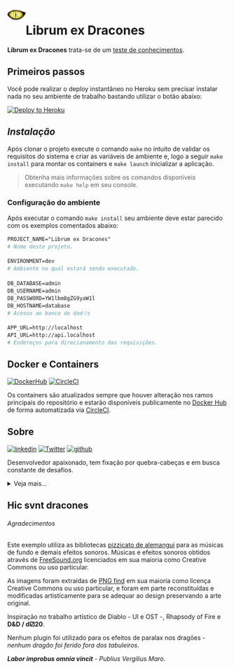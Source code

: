 <img align="left" src="https://github.com/jmurowaniecki/sicredi-librum-ex-dracones/blob/master/app/src/assets/image/dragoneye.png?raw=true" height="42px">

# Librum ex Dracones

**Librum ex Dracones** trata-se de um [teste de conhecimentos](https://github.com/WoopSicredi/jobs/issues/6).



## Primeiros passos

Você pode realizar o deploy instantâneo no Heroku sem precisar instalar nada no seu ambiente de trabalho bastando utilizar o botão abaixo:

[![Deploy to Heroku](https://www.herokucdn.com/deploy/button.svg)](https://heroku.com/deploy)



## _Instalação_

Após clonar o projeto execute o comando `make` no intuito de validar os requisitos do sistema e criar as variáveis de ambiente e, logo a seguir `make install` para montar os containers e `make launch` inicializar a aplicação.

> Obtenha mais informações sobre os comandos disponíveis executando `make help` em seu console.



### Configuração do ambiente

Após executar o comando `make install` seu ambiente deve estar parecido com os exemplos comentados abaixo:

```apache
PROJECT_NAME="Librum ex Dracones"
# Nome deste projeto.

ENVIRONMENT=dev
# Ambiente no qual estará sendo executado.

DB_DATABASE=admin
DB_USERNAME=admin
DB_PASSWORD=YW1lbm8gZG9yaW1l
DB_HOSTNAME=database
# Acesso ao banco de dad☉s

APP_URL=http://localhost
API_URL=http://api.localhost
# Endereços para direcionamento das requisições.
```



## Docker e Containers
[url-dockerhub]: https://hub.docker.com/repository/docker/lambdadeveloper/sicredi
[url-circleci ]: https://app.circleci.com/pipelines/github/jmurowaniecki/sicredi-librum-ex-dracones

[![DockerHub][ico-dockerhub]][url-dockerhub]
[![CircleCI][ico-circleci]][url-circleci]

Os containers são atualizados sempre que houver alteração nos ramos principais do repositório e estarão disponíveis publicamente no [Docker Hub][url-dockerhub] de forma automatizada via [CircleCI][url-circleci].



## Sobre
<!-- Makefile:about -->
[![linkedin ][ico-linkedin ]](https://www.linkedin.com/in/php-developer)
[![Twitter  ][ico-twitter  ]](https://twitter.com/0xD3C0D3)
[![github   ][ico-github   ]](https://github.com/jmurowaniecki)
<!-- Makefile:/about -->

Desenvolvedor apaixonado, tem fixação por quebra-cabeças e em busca constante de desafios.

<details>
  <summary>Veja mais...</summary>

  Fascinado por astronomia, física quântica, energia (e matéria) escura, inflação e destino entrópico do multiverso, alquimista e claro: coach de biohacking quântico, neuroprogramação, pseudocientista, astrólogo mentor de **η+1** desavisados.

  O author também é RPGista, guitarrista, artista marcial e atirador. Carrega a culpa de quebrar constantemente a 4ª parede com extensos monólogos.

  [![instagram][ico-instagram]](https://instagram.com/john.bmp)
</details>



## Hic svnt dracones
###### Agradecimentos

Este exemplo utiliza as bibliotecas [pizzicato de alemangui](https://github.com/alemangui/pizzicato) para as músicas de fundo e demais efeitos sonoros. Músicas e efeitos sonoros obtidos através de [FreeSound.org](https://freesound.org/) licenciados em sua maioria como Creative Commons ou uso particular.

As imagens foram extraídas de [PNG find](https://www.pngfind.com/) em sua maioria como licença Creative Commons ou uso particular, e foram em parte reconstituídas e modificadas artisticamente para se adequar ao design preservando a arte original.

Inspiração no trabalho artístico de Diablo - UI e OST -, Rhapsody of Fire e **D&D / d⚂20**.

Nenhum plugin foi utilizado para os efeitos de paralax nos dragões - _nenhum dragão foi ferido fora dos tabuleiros_.

_**Labor improbus omnia vincit** - Publius Vergilius Maro._



[](ASSETS)

[ico-twitter  ]: https://img.shields.io/badge/Twitter-0xD3C0D3-6f42c1?style=flat-square&logo=twitter&logoColor=fff
[ico-instagram]: https://img.shields.io/badge/Instagram-john.bmp-d73a49?style=flat-square&logo=instagram&logoColor=fff
[ico-linkedin ]: https://img.shields.io/badge/linkedin-php--developer-1488C6?style=flat-square&logo=linkedin&logoColor=fff
[ico-github   ]: https://img.shields.io/badge/github-jmurowaniecki-0366d6?style=flat-square&logo=github&logoColor=fff
[ico-dockerhub]: https://img.shields.io/badge/λ::dev-sicredi-099cec?style=flat-square&logo=docker&logoColor=fff
[ico-circleci]: https://img.shields.io/circleci/build/github/jmurowaniecki/sicredi-librum-ex-dracones?label=CircleCI&logo=circleci&style=flat-square&token=b9fd25eb908755fd60791b8b3bee30e4641ac9e7
